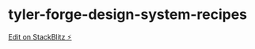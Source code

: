 # tyler-forge-design-system-recipes

[Edit on StackBlitz ⚡️](https://stackblitz.com/edit/tyler-forge-design-system-recipes)